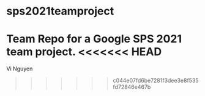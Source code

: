 # sps2021teamproject
Team Repo for a Google SPS 2021 team project.
<<<<<<< HEAD
=======

Vi Nguyen
>>>>>>> c044e07fd6be7281f3dee3e8f535fd72846e467b
